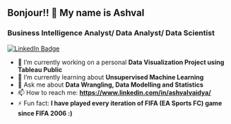 ## Bonjour!! 👋 My name is Ashval 

### Business Intelligence Analyst/ Data Analyst/ Data Scientist
<div id="badges">
  <a href="https://www.linkedin.com/in/ashvalvaidya/">
    <img src="https://img.shields.io/badge/LinkedIn-blue?style=for-the-badge&logo=linkedin&logoColor=white" alt="LinkedIn Badge"/>
  </a>
</div>



- 🔭 I’m currently working on a personal **Data Visualization Project using Tableau Public**
- 🌱 I’m currently learning about **Unsupervised Machine Learning**
- 💬 Ask me about **Data Wrangling, Data Modelling and Statistics**
- 📫 How to reach me: **https://www.linkedin.com/in/ashvalvaidya/**
- ⚡ Fun fact: **I have played every iteration of FIFA (EA Sports FC) game since FIFA 2006 :)**




<!--
**vaidya-ashval/vaidya-ashval** is a ✨ _special_ ✨ repository because its `README.md` (this file) appears on your GitHub profile.

Here are some ideas to get you started:

<div id="header" align="center">
  <img src="https://media.giphy.com/media/M9gbBd9nbDrOTu1Mqx/giphy.gif" width="100"/>
</div>
-->
